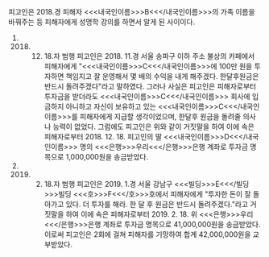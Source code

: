 피고인은 2018.경 피해자 <<<내국인이름>>>B<<</내국인이름>>>의 가족 이름을 바꿔주는 등 피해자에게 성명학 강의를 하면서 알게 된 사이이다.
1. 2018. 12. 18.자 범행
피고인은 2018. 11.경 서울 송파구 이하 주소 불상의 카페에서 피해자에게 "<<<내국인이름>>>C<<</내국인이름>>>에 100만 원을 투자하면 책임지고 잘 운영해서 몇 배의 수익을 내게 해주겠다. 한달후원금은 반드시 돌려주겠다"라고 말하였다.
그러나 사실은 피고인은 피해자로부터 투자금을 받더라도 <<<내국인이름>>>C<<</내국인이름>>> 회사에 입금하지 아니하고 자신이 보유하고 있는 <<<내국인이름>>>C<<</내국인이름>>>를 피해자에게 지급할 생각이었으며, 한달후 원금을 돌려줄 의사나 능력이 없었다.
그럼에도 피고인은 위와 같이 거짓말을 하여 이에 속은 피해자로부터 2018. 12. 18. 피고인의 딸 <<<내국인이름>>>D<<</내국인이름>>> 명의 <<<은행>>>우리<<</은행>>>은행 계좌로 투자금 명목으로 1,000,000원을 송금받았다.
2. 2019. 2. 18.자 범행
피고인은 2019. 1.경 서울 강남구 <<<빌딩>>>E<<</빌딩>>>빌딩 <<<호>>>F<<</호>>>호에서 피해자에게 "투자한 돈이 잘 돌아가고 있다. 더 투자를 해라. 한 달 후 원금은 반드시 돌려주겠다."라고 거짓말을 하여 이에 속은 피해자로부터 2019. 2. 18. 위 <<<은행>>>우리<<</은행>>>은행 계좌로 투자금 명목으로 41,000,000원을 송금받았다.
이로써 피고인은 2회에 걸쳐 피해자를 기망하여 합계 42,000,000원을 교부받았다.